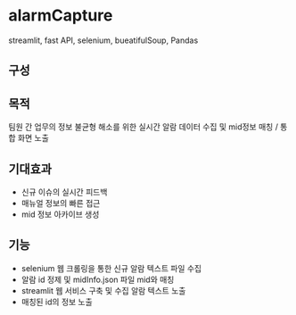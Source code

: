 # alarmCapture
streamlit, fast API, selenium, bueatifulSoup, Pandas

## 구성


## 목적
팀원 간 업무의 정보 불균형 해소를 위한 실시간 알람 데이터 수집 및 mid정보 매칭 / 통합 화면 노출

## 기대효과
* 신규 이슈의 실시간 피드백
* 매뉴얼 정보의 빠른 접근
* mid 정보 아카이브 생성

## 기능
* selenium 웹 크롤링을 통한 신규 알람 텍스트 파일 수집
* 알람 id 정제 및 midInfo.json 파일 mid와 매칭
* streamlit 웹 서비스 구축 및 수집 알람 텍스트 노출
* 매칭된 id의 정보 노출
